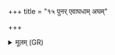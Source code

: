 +++
title = "१५ पुनर् एवाघधाम् अघम्"

+++
<details><summary>मूलम् (GR)</summary>

पुनर् एवाघधाम् अघं  
द्युम्नम् ?इवैतुर् अर्षतु । +++(Bhatt. nyumnam)+++  
आदित्यादुर्यामहिषा? +++(Bhatt. -duryamāhiṣā)+++  
मही सिन्धोर् इवावनिः ॥
</details>